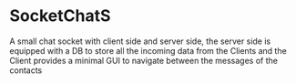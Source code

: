 # SocketChatS
A small chat socket with client side and server side, the server side is equipped with a DB to store all the incoming data from the Clients and the Client provides a minimal GUI to navigate between the messages of the contacts
